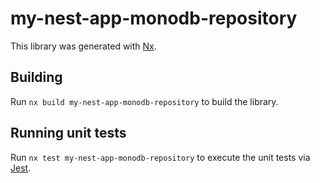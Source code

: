# my-nest-app-monodb-repository

This library was generated with [Nx](https://nx.dev).

## Building

Run `nx build my-nest-app-monodb-repository` to build the library.

## Running unit tests

Run `nx test my-nest-app-monodb-repository` to execute the unit tests via [Jest](https://jestjs.io).
